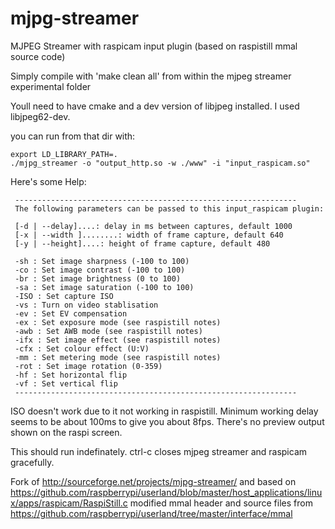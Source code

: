 mjpg-streamer
=============
MJPEG Streamer with raspicam input plugin (based on raspistill mmal source code)

Simply compile with 'make clean all' from within the mjpeg streamer experimental folder

Youll need to have cmake and a dev version of libjpeg installed. I used libjpeg62-dev.

you can run from that dir with:
```
export LD_LIBRARY_PATH=.
./mjpg_streamer -o "output_http.so -w ./www" -i "input_raspicam.so"
```

Here's some Help:
```
 ---------------------------------------------------------------
 The following parameters can be passed to this input_raspicam plugin:

 [-d | --delay]....: delay in ms between captures, default 1000
 [-x | --width ]........: width of frame capture, default 640
 [-y | --height]....: height of frame capture, default 480

 -sh : Set image sharpness (-100 to 100)
 -co : Set image contrast (-100 to 100)
 -br : Set image brightness (0 to 100)
 -sa : Set image saturation (-100 to 100)
 -ISO : Set capture ISO
 -vs : Turn on video stablisation
 -ev : Set EV compensation
 -ex : Set exposure mode (see raspistill notes)
 -awb : Set AWB mode (see raspistill notes)
 -ifx : Set image effect (see raspistill notes)
 -cfx : Set colour effect (U:V)
 -mm : Set metering mode (see raspistill notes)
 -rot : Set image rotation (0-359)
 -hf : Set horizontal flip
 -vf : Set vertical flip
 ---------------------------------------------------------------
```
ISO doesn't work due to it not working in raspistill.
Minimum working delay seems to be about 100ms to give you about 8fps.
There's no preview output shown on the raspi screen.

This should run indefinately. 
ctrl-c closes mjpeg streamer and raspicam gracefully.


Fork of http://sourceforge.net/projects/mjpg-streamer/
and based on https://github.com/raspberrypi/userland/blob/master/host_applications/linux/apps/raspicam/RaspiStill.c
modified mmal header and source files from https://github.com/raspberrypi/userland/tree/master/interface/mmal
